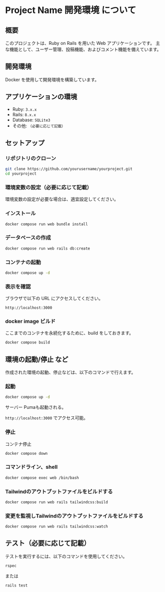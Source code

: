 # Project Name 開発環境 について

## 概要
このプロジェクトは、Ruby on Rails を用いた Web アプリケーションです。
主な機能として、ユーザー管理、投稿機能、およびコメント機能を備えています。

## 開発環境
Docker を使用して開発環境を構築しています。

## アプリケーションの環境
- Ruby: `3.x.x`
- Rails: `8.x.x`
- Database: `SQLite3`
- その他: `（必要に応じて記載）`

## セットアップ
### リポジトリのクローン
```sh
git clone https://github.com/yourusername/yourproject.git
cd yourproject
```

### 環境変数の設定（必要に応じて記載）
環境変数の設定が必要な場合は、適宜設定してください。

### インストール
```sh
docker compose run web bundle install
```

### データベースの作成
```sh
docker compose run web rails db:create
```

### コンテナの起動
```sh
docker compose up -d
```

### 表示を確認 
ブラウザで以下の URL にアクセスしてください。
```
http://localhost:3000
```

### docker image ビルド
ここまでのコンテナを永続化するために、build をしておきます。
```sh
docker compose build
``` 


## 環境の起動/停止 など
作成された環境の起動、停止などは、以下のコマンドで行えます。

### 起動

```sh
docker compose up -d
```
サーバー Pumaも起動される。

`http://localhost:3000` でアクセス可能。


### 停止
コンテナ停止
```sh
docker compose down
```

### コマンドライン、shell

```sh
docker compose exec web /bin/bash
```

### Tailwindのアウトプットファイルをビルドする
```sh
docker compose run web rails tailwindcss:build
```
### 変更を監視しTailwindのアウトプットファイルをビルドする
```sh
docker compose run web rails tailwindcss:watch
```

## テスト（必要に応じて記載）
テストを実行するには、以下のコマンドを使用してください。
```sh
rspec
```
または
```sh
rails test
```
